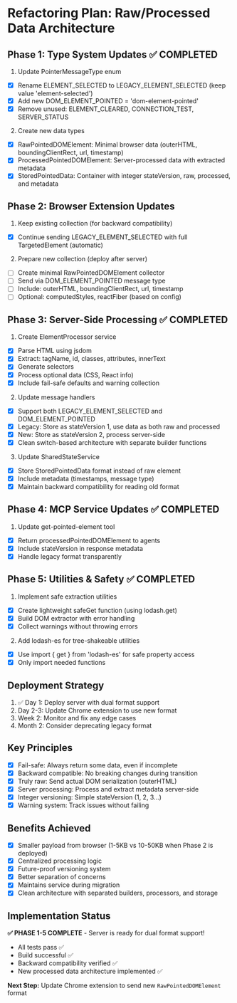 # Refactoring Plan: Raw/Processed Data Architecture

## Phase 1: Type System Updates ✅ COMPLETED

1. Update PointerMessageType enum 
- [x] Rename ELEMENT_SELECTED to LEGACY_ELEMENT_SELECTED (keep value 'element-selected')
- [x] Add new DOM_ELEMENT_POINTED = 'dom-element-pointed' 
- [x] Remove unused: ELEMENT_CLEARED, CONNECTION_TEST, SERVER_STATUS
2. Create new data types
- [x] RawPointedDOMElement: Minimal browser data (outerHTML, boundingClientRect, url, timestamp)
- [x] ProcessedPointedDOMElement: Server-processed data with extracted metadata
- [x] StoredPointedData: Container with integer stateVersion, raw, processed, and metadata 

## Phase 2: Browser Extension Updates

1. Keep existing collection (for backward compatibility)
- [x] Continue sending LEGACY_ELEMENT_SELECTED with full TargetedElement (automatic)
2. Prepare new collection (deploy after server) 
- [ ] Create minimal RawPointedDOMElement collector 
- [ ] Send via DOM_ELEMENT_POINTED message type 
- [ ] Include: outerHTML, boundingClientRect, url, timestamp
- [ ] Optional: computedStyles, reactFiber (based on config)

## Phase 3: Server-Side Processing ✅ COMPLETED

1. Create ElementProcessor service
- [x] Parse HTML using jsdom
- [x] Extract: tagName, id, classes, attributes, innerText
- [x] Generate selectors
- [x] Process optional data (CSS, React info) 
- [x] Include fail-safe defaults and warning collection 
2. Update message handlers
- [x] Support both LEGACY_ELEMENT_SELECTED and DOM_ELEMENT_POINTED
- [x] Legacy: Store as stateVersion 1, use data as both raw and processed
- [x] New: Store as stateVersion 2, process server-side
- [x] Clean switch-based architecture with separate builder functions
3. Update SharedStateService
- [x] Store StoredPointedData format instead of raw element 
- [x] Include metadata (timestamps, message type) 
- [x] Maintain backward compatibility for reading old format

## Phase 4: MCP Service Updates ✅ COMPLETED

1. Update get-pointed-element tool
- [x] Return processedPointedDOMElement to agents
- [x] Include stateVersion in response metadata 
- [x] Handle legacy format transparently

## Phase 5: Utilities & Safety ✅ COMPLETED

1. Implement safe extraction utilities
- [x] Create lightweight safeGet function (using lodash.get) 
- [x] Build DOM extractor with error handling
- [x] Collect warnings without throwing errors
2. Add lodash-es for tree-shakeable utilities 
- [x] Use import { get } from 'lodash-es' for safe property access
- [x] Only import needed functions

## Deployment Strategy

1. ✅ Day 1: Deploy server with dual format support
2. Day 2-3: Update Chrome extension to use new format 
3. Week 2: Monitor and fix any edge cases 
4. Month 2: Consider deprecating legacy format

## Key Principles

- [x] Fail-safe: Always return some data, even if incomplete
- [x] Backward compatible: No breaking changes during transition
- [x] Truly raw: Send actual DOM serialization (outerHTML)
- [x] Server processing: Process and extract metadata server-side 
- [x] Integer versioning: Simple stateVersion (1, 2, 3...)
- [x] Warning system: Track issues without failing

## Benefits Achieved

- [x] Smaller payload from browser (1-5KB vs 10-50KB when Phase 2 is deployed) 
- [x] Centralized processing logic
- [x] Future-proof versioning system
- [x] Better separation of concerns 
- [x] Maintains service during migration
- [x] Clean architecture with separated builders, processors, and storage

## Implementation Status

**✅ PHASE 1-5 COMPLETE** - Server is ready for dual format support!

- All tests pass ✅
- Build successful ✅  
- Backward compatibility verified ✅
- New processed data architecture implemented ✅

**Next Step:** Update Chrome extension to send new `RawPointedDOMElement` format